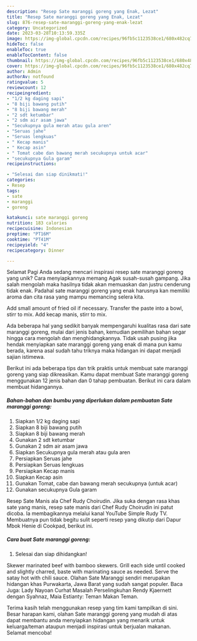 ```yaml
---
description: "Resep Sate maranggi goreng yang Enak, Lezat"
title: "Resep Sate maranggi goreng yang Enak, Lezat"
slug: 876-resep-sate-maranggi-goreng-yang-enak-lezat
category: Uncategorized
date: 2023-03-28T10:13:59.335Z
image: https://img-global.cpcdn.com/recipes/96fb5c1123538ce1/680x482cq70/sate-maranggi-goreng-foto-resep-utama.jpg
hideToc: false
enableToc: true
enableTocContent: false
thumbnail: https://img-global.cpcdn.com/recipes/96fb5c1123538ce1/680x482cq70/sate-maranggi-goreng-foto-resep-utama.jpg
cover: https://img-global.cpcdn.com/recipes/96fb5c1123538ce1/680x482cq70/sate-maranggi-goreng-foto-resep-utama.jpg
author: Admin
authorAv: notfound
ratingvalue: 5
reviewcount: 12
recipeingredient:
- "1/2 kg daging sapi"
- "8 biji bawang putih"
- "8 biji bawang merah"
- "2 sdt ketumbar"
- "2 sdm air asam jawa"
- "Secukupnya gula merah atau gula aren"
- "Seruas jahe"
- "Seruas lengkuas"
- " Kecap manis"
- " Kecap asin"
- " Tomat cabe dan bawang merah secukupnya untuk acar"
- "secukupnya Gula garam"
recipeinstructions:

- "Selesai dan siap dinikmati!"
categories:
- Resep
tags:
- sate
- maranggi
- goreng

katakunci: sate maranggi goreng 
nutrition: 183 calories
recipecuisine: Indonesian
preptime: "PT16M"
cooktime: "PT41M"
recipeyield: "4"
recipecategory: Dinner

---
```



Selamat Pagi Anda sedang mencari inspirasi resep sate maranggi goreng yang unik? Cara menyiapkannya memang Agak susah-susah gampang. Jika salah mengolah maka hasilnya tidak akan memuaskan dan justru cenderung tidak enak. Padahal sate maranggi goreng yang enak harusnya kan memiliki aroma dan cita rasa yang mampu memancing selera kita.


Add small amount of fried oil if necessary. Transfer the paste into a bowl, stirr to mix. Add kecap manis, stirr to mix.

Ada beberapa hal yang sedikit banyak mempengaruhi kualitas rasa dari sate maranggi goreng, mulai dari jenis bahan, kemudian pemilihan bahan segar hingga cara mengolah dan menghidangkannya. Tidak usah pusing jika hendak menyiapkan sate maranggi goreng yang enak di mana pun kamu berada, karena asal sudah tahu triknya maka hidangan ini dapat menjadi sajian istimewa.


Berikut ini ada beberapa tips dan trik praktis untuk membuat sate maranggi goreng yang siap dikreasikan. Kamu dapat membuat Sate maranggi goreng menggunakan 12 jenis bahan dan 0 tahap pembuatan. Berikut ini cara dalam membuat hidangannya.

<!--inarticleads1-->

##### Bahan-bahan dan bumbu yang diperlukan dalam pembuatan Sate maranggi goreng:

1. Siapkan 1/2 kg daging sapi
1. Siapkan 8 biji bawang putih
1. Siapkan 8 biji bawang merah
1. Gunakan 2 sdt ketumbar
1. Gunakan 2 sdm air asam jawa
1. Siapkan Secukupnya gula merah atau gula aren
1. Persiapkan Seruas jahe
1. Persiapkan Seruas lengkuas
1. Persiapkan  Kecap manis
1. Siapkan  Kecap asin
1. Gunakan  Tomat, cabe dan bawang merah secukupnya (untuk acar)
1. Gunakan secukupnya Gula garam


Resep Sate Manis ala Chef Rudy Choirudin. Jika suka dengan rasa khas sate yang manis, resep sate manis dari Chef Rudy Choirudin ini patut dicoba. Ia membagikannya melalui kanal YouTube Simple Rudy TV. Membuatnya pun tidak begitu sulit seperti resep yang dikutip dari Dapur Mbok Henie di Cookpad, berikut ini. 

<!--inarticleads2-->

##### Cara buat Sate maranggi goreng:


1. Selesai dan siap dihidangkan!

Skewer marinated beef with bamboo skewers. Grill each side until cooked and slightly charred, baste with marinating sauce as needed. Serve the satay hot with chili sauce. Olahan Sate Maranggi sendiri merupakan hidangan khas Purwakarta, Jawa Barat yang sudah sangat populer. Baca Juga: Lady Nayoan Curhat Masalah Perselingkuhan Rendy Kjaernett dengan Syahnaz, Maia Estianty: Teman Makan Teman. 

Terima kasih telah menggunakan resep yang tim kami tampilkan di sini. Besar harapan kami, olahan Sate maranggi goreng yang mudah di atas dapat membantu anda menyiapkan hidangan yang menarik untuk keluarga/teman ataupun menjadi inspirasi untuk berjualan makanan. Selamat mencoba!
